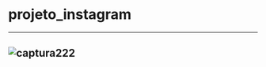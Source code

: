 # projeto_instagram

--------------------------------------------------------------------------------------------------------------------
![captura222](https://user-images.githubusercontent.com/85197278/122142649-49f7fc80-ce26-11eb-8fe8-94d5aced4ac7.PNG)
--------------------------------------------------------------------------------------------------------------------


